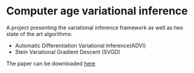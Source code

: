 # Computer age variational inference

A project presenting the variational inference framework as well as two state of the art algorithms:

- Automatic Differentiation Variational Inference(ADVI)
- Stein Variational Gradient Descent (SVGD) 

The paper can be downloaded [here](https://github.com/SergioArnaud/Computer-age-variational-inference/blob/master/reports/proyecto_variational_inference.pdf)
